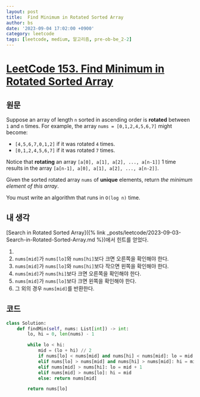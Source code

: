 ```yaml
---
layout: post
title:  Find Minimum in Rotated Sorted Array
author: bs
date: '2023-09-04 17:02:00 +0900'
category: leetcode
tags: [leetcode, medium, 알고리즘, pre-ob-be_2-2]
---
```


# [LeetCode 153. Find Minimum in Rotated Sorted Array](https://leetcode.com/problems/find-minimum-in-rotated-sorted-array/)

## 원문
Suppose an array of length `n` sorted in ascending order is **rotated** between `1` and `n` times. For example, the array `nums = [0,1,2,4,5,6,7]` might become:

- `[4,5,6,7,0,1,2]` if it was rotated `4` times.
- `[0,1,2,4,5,6,7]` if it was rotated `7` times.

Notice that **rotating** an array `[a[0], a[1], a[2], ..., a[n-1]]` 1 time results in the array `[a[n-1], a[0], a[1], a[2], ..., a[n-2]]`.

Given the sorted rotated array `nums` of **unique** elements, return *the minimum element of this array*.

You must write an algorithm that runs in `O(log n)` time.

## 내 생각
[Search in Rotated Sorted Array]({% link _posts/leetcode/2023-09-03-Search-in-Rotated-Sorted-Array.md %})에서 힌트를 얻었다.

1. 
1. `nums[mid]`가 `nums[lo]`와 `nums[hi]`보다 크면 오른쪽을 확인해야 한다.
2. `nums[mid]`가 `nums[lo]`와 `nums[hi]`보다 작으면 왼쪽을 확인해야 한다.
3. `nums[mid]`가 `nums[hi]`보다 크면 오른쪽을 확인해야 한다.
4. `nums[mid]`가 `nums[lo]`보다 크면 왼쪽을 확인해야 한다.
5. 그 외의 경우 `nums[mid]`를 반환한다.

## 코드
```python
class Solution:
    def findMin(self, nums: List[int]) -> int:
        lo, hi = 0, len(nums) - 1

        while lo < hi:
            mid = (lo + hi) // 2
            if nums[lo] < nums[mid] and nums[hi] < nums[mid]: lo = mid + 1
            elif nums[lo] > nums[mid] and nums[hi] > nums[mid]: hi = mid
            elif nums[mid] > nums[hi]: lo = mid + 1
            elif nums[mid] > nums[lo]: hi = mid
            else: return nums[mid]

        return nums[lo]
```
